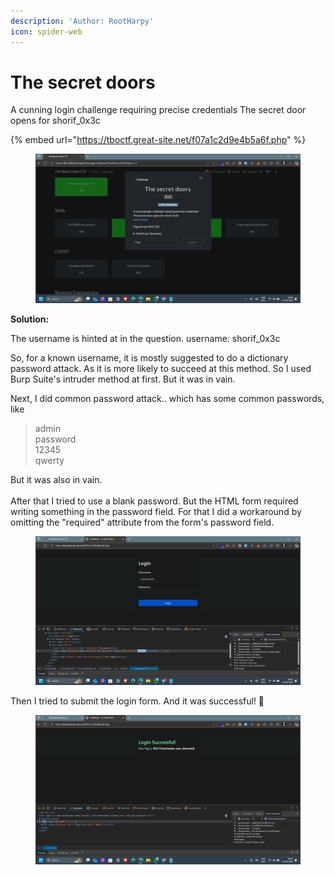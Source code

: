 ```yaml
---
description: 'Author: RootHarpy'
icon: spider-web
---
```


# The secret doors

A cunning login challenge requiring precise credentials The secret door opens for shorif\_0x3c

{% embed url="https://tboctf.great-site.net/f07a1c2d9e4b5a6f.php" %}

<figure><img src="../../.gitbook/assets/Screenshot (448).png" alt=""><figcaption></figcaption></figure>



**Solution:**

The username is hinted at in the question. username: shorif\_0x3c

So, for a known username, it is mostly suggested to do a dictionary password attack. As it is more likely to succeed at this method. So I used Burp Suite's intruder method at first. But it was in vain.

Next, I did common password attack.. which has some common passwords, like

> admin\
> password\
> 12345\
> qwerty

But it was also in vain. \
\
After that I tried to use a blank password. But the HTML form required writing something in the password field. For that I did a workaround by omitting the "required" attribute from the form's password field.&#x20;

<figure><img src="../../.gitbook/assets/Screenshot (449).png" alt=""><figcaption></figcaption></figure>



Then I tried to submit the login form. And it was successful! 🥳

<figure><img src="../../.gitbook/assets/Screenshot (450).png" alt=""><figcaption></figcaption></figure>

